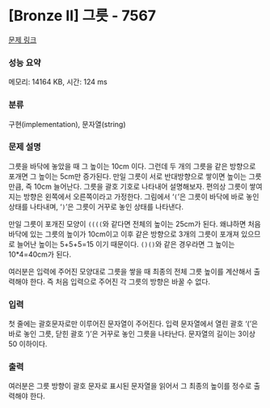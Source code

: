 # [Bronze II] 그릇 - 7567 

[문제 링크](https://www.acmicpc.net/problem/7567) 

### 성능 요약

메모리: 14164 KB, 시간: 124 ms

### 분류

구현(implementation), 문자열(string)

### 문제 설명

<p>그릇을 바닥에 놓았을 때 그 높이는 10cm 이다. 그런데 두 개의 그릇을 같은 방향으로 포개면 그 높이는 5cm만 증가된다. 만일 그릇이 서로 반대방향으로 쌓이면 높이는 그릇만큼, 즉 10cm 늘어난다. 그릇을 괄호 기호로 나타내어 설명해보자. 편의상 그릇이 쌓여지는 방향은 왼쪽에서 오른쪽이라고 가정한다. 그림에서 ‘<code>(</code>’은 그릇이 바닥에 바로 놓인 상태를 나타내며, ‘<code>)</code>’은 그릇이 거꾸로 놓인 상태를 나타낸다.</p>

<p>만일 그릇이 포개진 모양이 <code>((((</code>와 같다면 전체의 높이는 25cm가 된다. 왜냐하면 처음 바닥에 있는 그릇의 높이가 10cm이고 이후 같은 방향으로 3개의 그릇이 포개져 있으므로 늘어난 높이는 5+5+5=15 이기 때문이다. <code>()()</code>와 같은 경우라면 그 높이는 10*4=40cm가 된다.</p>

<p>여러분은 입력에 주어진 모양대로 그릇을 쌓을 때 최종의 전체 그릇 높이를 계산해서 출력해야 한다. 즉 처음 입력으로 주어진 각 그릇의 방향은 바꿀 수 없다. </p>

### 입력 

 <p>첫 줄에는 괄호문자로만 이루어진 문자열이 주어진다. 입력 문자열에서 열린 괄호 ‘(’은 바로 놓인 그릇, 닫힌 괄호 ‘)’은 거꾸로 놓인 그릇을 나타난다. 문자열의 길이는 3이상 50 이하이다.</p>

### 출력 

 <p>여러분은 그릇 방향이 괄호 문자로 표시된 문자열을 읽어서 그 최종의 높이를 정수로 출력해야 한다.</p>

